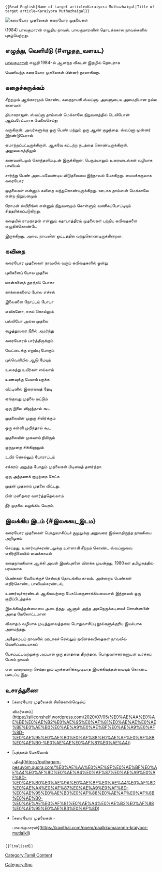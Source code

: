 ```{=mediawiki}
{{Read English|Name of target article=Karaiyora Muthazhaigal|Title of target article=Karaiyora Muthazhaigal}}
```
![கரையோர முதலைகள்](கரையோர_முதலைகள்.jpg "கரையோர முதலைகள்") கரையோர முதலைகள்
(1984) பாலகுமாரன் எழுதிய நாவல். பாலகுமாரனின் தொடக்ககால நாவல்களில் புகழ்பெற்றது.

## எழுத்து, வெளியீடு {#எழதத_வளயட}

[பாலகுமாரன்](பாலகுமாரன் "wikilink") எழுதி 1984-ல் ஆனந்த விகடன் இதழில் தொடராக
வெளிவந்த கரையோர முதலைகள் பின்னர் நூலாகியது.

## கதைச்சுருக்கம்

சீற்றமும் ஆங்காரமும் கொண்ட கதைநாயகி ஸ்வப்னா. அவளுடைய அமைதியான நல்ல கணவன்
தியாகராஜன். ஸ்வப்னா தாம்ஸன் மெக்காலே நிறுவனத்தில் டெலிபோன் ஆப்பரேட்டராக வேலைசெய்து
வருகிறாள். அவர்களுக்கு ஒரு பெண் மற்றும் ஒரு ஆண் குழந்தை. ஸ்வப்னா முன்னர் இரண்டுபேரால்
ஏமாற்றப்பட்டிருக்கிறாள். ஆகவே கட்டற்ற நடத்தை கொண்டிருக்கிறாள். அலுவலகத்திலும்
கணவனிடமும் கொந்தளிப்புடன் இருக்கிறாள். பெரும்பாலும் உரையாடல்கள் வழியாக பாலியல்
சார்ந்து பெண் அடையவேண்டிய விடுதலையை இந்நாவல் பேசுகிறது. மையக்கருவாக கரையோர
முதலைகள் என்னும் கவிதை வந்துகொண்டிருக்கிறது. ஊடாக தாம்ஸன் மெக்காலே என்ற நிறுவனமும்
ரோமன் ஸ்பிரிங்ஸ் என்னும் நிறுவனமும் கொள்ளும் வணிகப்போட்டியும் சித்தரிக்கப்படுகிறது.
கதையில் ராமநாதன் என்னும் கதாபாத்திரம் முதலைகள் பற்றிய கவிதைகளை எழுதிக்கொண்டே
இருக்கிறது. அவை நாவலின் ஓட்டத்தில் வந்துகொண்டிருக்கின்றன.

## கவிதை

கரையோர முதலைகள் நாவலில் வரும் கவிதைகளில் ஒன்று

புலிகளைப் போல முதலை

மான்களைத் துரத்திப் போகா

காக்கைகளைப் போல எச்சல்

இலைகளை நோட்டம் போடா

எலிகளோ, ஈசல் கொல்லும்

பல்லியோ அல்ல முதலை

கழுத்துவரை நீரில் அமர்ந்து

கரையோரம் பார்த்திருக்கும்

வேட்டைக்கு எறும்பு போகும்

புல்வெளியில் ஆடு மேயும்

உலகத்து உயிர்கள் எல்லாம்

உணவுக்கு பேயாய் பறக்க

வீட்டினில் இரையைத் தேடி

ஏங்குவது முதலை மட்டும்

ஒரு இலை விழுந்தால் கூட

முதலையின் முதுகு சிலிர்க்கும்

ஒரு சுள்ளி முறிந்தால் கூட

முதலையின் முகவாய் நிமிரும்

ஒருமுறை சிக்கினாலும்

உயிர் கொல்லும் போராட்டம்

சக்கரம் அறுத்த போதும் முதலைகள் பிடியைத் தளர்த்தா.

ஒரு அந்தணக் குழந்தை கேட்க

முதன் முதலாய் முதலை விட்டது.

பின் மனிதரை வளர்த்ததெல்லாம்

நீர் முதலை வழங்கிய வேதம்.

## இலக்கிய இடம் {#இலககய_இடம}

கரையோர முதலைகள் பொதுவாசிப்புச் சூழலுக்கு அதுவரை இல்லாதிருந்த நாயகியை அறிமுகம்
செய்தது. உணர்வுச்சுரண்டலுக்கு உள்ளாகி சீற்றம் கொண்ட ஸ்வப்னாவை எதிர்நிலையில் வைக்காமல்
கதைநாயகியாக ஆக்கி அவள் இயல்புகளை விளக்க முயன்றது. 1980கள் தமிழகத்தில் பரவலாக
பெண்கள் வேலைக்குச் செல்லத் தொடங்கிய காலம். அன்றைய பெண்கள் எதிர்கொண்ட பாலியல்சுரண்டல்,
உணர்வுச்சுரண்டல் ஆகியவற்றை பேசுபொருளாக்கியமையால் இந்நாவல் ஒரு குறிப்பிடத்தக்க
இலக்கியத்தன்மையை அடைந்தது. ஆனால் அந்த அகநெருக்கடியைச் சொன்னபின் அதை மேலோட்டமான
விவாதம் வழியாக முடித்துவைத்தமை பொதுவாசிப்பு நூல்களுக்குரிய இயல்பாக அமைந்தது.
அதேசமயம் நாவலில் ஊடாகச் செல்லும் நவீனக்கவிதைகள் நாவலில் வெளிப்படையாகப்
பேசப்பட்டவற்றுக்கு அப்பால் ஒரு தளத்தை திறந்தன. பொதுவாசகர்களுடன் உரக்கப் பேசும் நாவல்
என வரையறை செய்தாலும் புறக்கணிக்கமுடியாத இலக்கியத்தன்மையும் கொண்ட படைப்பு இது.

## உசாத்துணை

-   [கரையோர முதலைகள் சிலிக்கான்ஷெல்ப்
    விமர்சனம்](https://siliconshelf.wordpress.com/2020/07/05/%E0%AE%AA%E0%AE%BE%E0%AE%B2%E0%AE%95%E0%AF%81%E0%AE%AE%E0%AE%BE%E0%AE%B0%E0%AE%A9%E0%AE%BF%E0%AE%A9%E0%AF%8D-%E0%AE%95%E0%AE%B0%E0%AF%88%E0%AE%AF%E0%AF%8B%E0%AE%B0-%E0%AE%AE%E0%AF%81%E0%AE%A4/)
-   [புத்தகம் பேசுவோம்
    பதிவு](https://puthagam-pesuvom.quora.com/%E0%AE%AA%E0%AE%9F%E0%AE%BF%E0%AE%A4%E0%AF%8D%E0%AE%A4%E0%AF%87%E0%AE%A9%E0%AF%8D-%E0%AE%B0%E0%AE%9A%E0%AE%BF%E0%AE%A4%E0%AF%8D%E0%AE%A4%E0%AF%87%E0%AE%A9%E0%AF%8D-%E0%AE%95%E0%AE%B0%E0%AF%88%E0%AE%AF%E0%AF%8B%E0%AE%B0-%E0%AE%AE%E0%AF%81%E0%AE%A4%E0%AE%B2%E0%AF%88%E0%AE%95%E0%AE%B3%E0%AF%8D)
-   [கரையோர முதலைகள் -
    பாலக்குமாரன்](https://kavithai.com/poem/paalkkumaarnnn-kraiyoor-mutlaikll)

```{=mediawiki}
{{Finalised}}
```
[Category:Tamil Content](Category:Tamil_Content "wikilink")
[Category:Spc](Category:Spc "wikilink")
